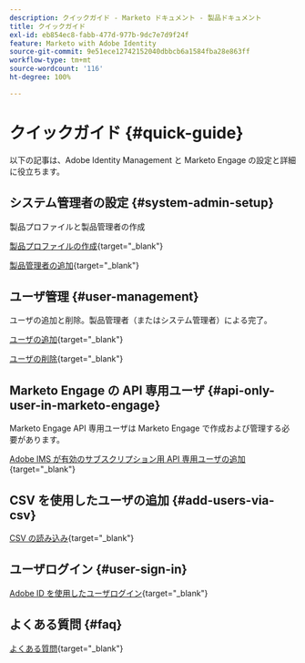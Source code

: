 ```yaml
---
description: クイックガイド - Marketo ドキュメント - 製品ドキュメント
title: クイックガイド
exl-id: eb854ec8-fabb-477d-977b-9dc7e7d9f24f
feature: Marketo with Adobe Identity
source-git-commit: 9e51ece12742152040dbbcb6a1584fba28e863ff
workflow-type: tm+mt
source-wordcount: '116'
ht-degree: 100%

---
```


# クイックガイド {#quick-guide}

以下の記事は、Adobe Identity Management と Marketo Engage の設定と詳細に役立ちます。

## システム管理者の設定 {#system-admin-setup}

製品プロファイルと製品管理者の作成

[製品プロファイルの作成](/help/marketo/product-docs/administration/marketo-with-adobe-identity/admin-setup.md#create-a-product-profile){target="_blank"}

[製品管理者の追加](/help/marketo/product-docs/administration/marketo-with-adobe-identity/add-or-remove-a-product-admin.md#add-a-product-admin){target="_blank"}

## ユーザ管理 {#user-management}

ユーザの追加と削除。製品管理者（またはシステム管理者）による完了。

[ユーザの追加](/help/marketo/product-docs/administration/marketo-with-adobe-identity/add-or-remove-a-user.md#add-a-user){target="_blank"}

[ユーザの削除](/help/marketo/product-docs/administration/marketo-with-adobe-identity/add-or-remove-a-user.md#remove-a-user){target="_blank"}

## Marketo Engage の API 専用ユーザ {#api-only-user-in-marketo-engage}

Marketo Engage API 専用ユーザは Marketo Engage で作成および管理する必要があります。

[Adobe IMS が有効のサブスクリプション用 API 専用ユーザの追加](/help/marketo/product-docs/administration/marketo-with-adobe-identity/add-api-only-user-for-adobe-ims-enabled-subscriptions.md){target="_blank"}

## CSV を使用したユーザの追加 {#add-users-via-csv}

[CSV の読み込み](https://helpx.adobe.com/jp/enterprise/using/bulk-upload-users.html#add-users){target="_blank"}

## ユーザログイン {#user-sign-in}

[Adobe ID を使用したユーザログイン](/help/marketo/product-docs/administration/marketo-with-adobe-identity/user-sign-in-with-adobe-id.md){target="_blank"}

## よくある質問 {#faq}

[よくある質問](/help/marketo/product-docs/administration/marketo-with-adobe-identity/faq.md){target="_blank"}
